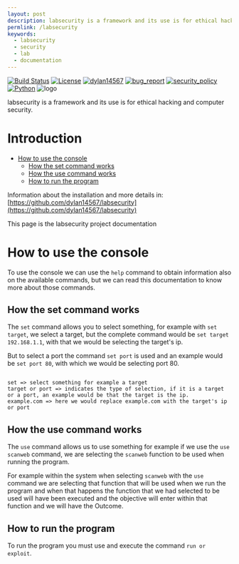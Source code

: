 ```yaml
---
layout: post
description: labsecurity is a framework and its use is for ethical hacking and computer security
permlink: /labsecurity
keywords:
  - labsecurity
  - security
  - lab
  - documentation
---
```


[![Build Status](https://img.shields.io/github/stars/dylan14567/labsecurity.svg)](https://github.com/dylan14567/labsecurity)
[![License](https://img.shields.io/github/license/dylan14567/labsecurity.svg)](https://github.com/dylan14567/labsecurity/blob/main/LICENSE)
[![dylan14567](https://img.shields.io/badge/author-dylan14567-green.svg)](https://github.com/dylan14567)
[![bug_report](https://img.shields.io/badge/bug-report-red.svg)](https://github.com/dylan14567/labsecurity/blob/main/.github/ISSUE_TEMPLATE/bug_report.md)
[![security_policy](https://img.shields.io/badge/security-policy-cyan.svg)](https://github.com/dylan14567/labsecurity/blob/main/.github/SECURITY.md)
[![Python](https://img.shields.io/badge/language-Python%20-yellow.svg)](https://www.python.org)
![logo](https://raw.githubusercontent.com/dylan14567/labsecurity/main/.github/icon.jpg)

labsecurity is a framework and its use is for ethical hacking and computer security.

# Introduction

- [How to use the console](#how-to-use-the-console)
  - [How the set command works](#how-the-set-command-works)
  - [How the use command works](#how-the-use-command-works)
  - [How to run the program](#how-to-run-the-program)

Information about the installation and more details in: [https://github.com/dylan14567/labsecurity](https://github.com/dylan14567/labsecurity)

This page is the labsecurity project documentation

# How to use the console 

To use the console we can use the ``` help ``` command to obtain information also on the available commands, but we can read this documentation to know more about those commands.

## How the set command works

The ``` set ``` command allows you to select something, for example with ``` set target ```, we select a target, but the complete command would be ``` set target 192.168.1.1 ```, with that we would be selecting the target's ip.

But to select a port the command ``` set port ``` is used and an example would be ``` set port 80 ```, with which we would be selecting port 80.

```

set => select something for example a target
target or port => indicates the type of selection, if it is a target or a port, an example would be that the target is the ip.
example.com => here we would replace example.com with the target's ip or port

```

## How the use command works

The ``` use ``` command allows us to use something for example if we use the ``` use scanweb ``` command, we are selecting the ``` scanweb ``` function to be used when running the program.

For example within the system when selecting ``` scanweb ``` with the ``` use ``` command we are selecting that function that will be used when we run the program and when that happens the function that we had selected to be used will have been executed and the objective will enter within that function and we will have the Outcome.


## How to run the program

To run the program you must use and execute the command ``` run or exploit ```.
